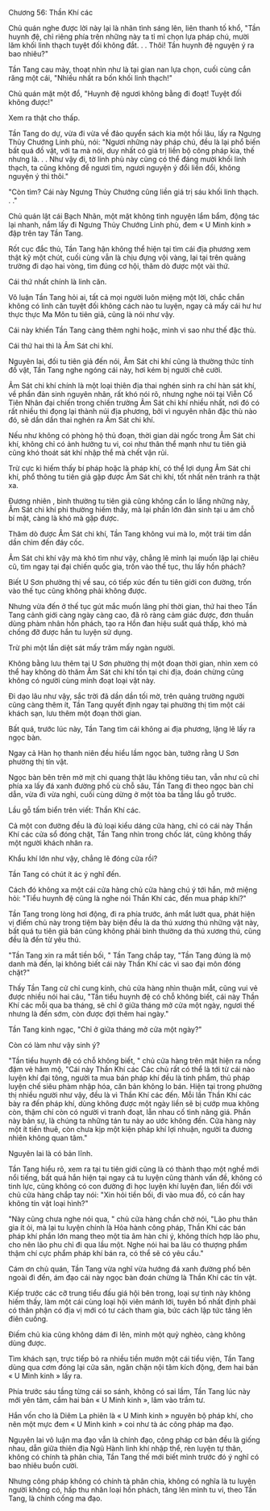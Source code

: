 




Chương 56: Thần Khí các


Chủ quán nghe được lời này lại là nhãn tình sáng lên, liên thanh tố khổ, "Tần huynh đệ, chỉ riêng phía trên những này ta tỉ mỉ chọn lựa pháp chú, mười lăm khối linh thạch tuyệt đối không đắt. . . Thôi! Tần huynh đệ nguyện ý ra bao nhiêu?"

Tần Tang cau mày, thoạt nhìn như là tại gian nan lựa chọn, cuối cùng cắn răng một cái, "Nhiều nhất ra bốn khối linh thạch!"

Chủ quán mặt một đổ, "Huynh đệ ngươi không bằng đi đoạt! Tuyệt đối không được!"

Xem ra thật cho thấp.

Tần Tang do dự, vừa đi vừa về đảo quyển sách kia một hồi lâu, lấy ra Ngưng Thủy Chướng Linh phù, nói: "Ngươi những này pháp chú, đều là lại phổ biến bất quá đồ vật, với ta mà nói, duy nhất có giá trị liền bộ công pháp kia, thế nhưng là. . . Như vậy đi, tờ linh phù này cũng có thể đáng mười khối linh thạch, ta cũng không để ngươi tìm, ngươi nguyện ý đổi liền đổi, không nguyện ý thì thôi."

"Còn tìm? Cái này Ngưng Thủy Chướng cũng liền giá trị sáu khối linh thạch. . ."

Chủ quán lật cái Bạch Nhãn, một mặt không tình nguyện lẩm bẩm, động tác lại nhanh, nắm lấy đi Ngưng Thủy Chướng Linh phù, đem « U Minh kinh » đập trên tay Tần Tang.

Rốt cục đắc thủ, Tần Tang hận không thể hiện tại tìm cái địa phương xem thật kỹ một chút, cuối cùng vẫn là chịu đựng vội vàng, lại tại trên quảng trường đi dạo hai vòng, tìm đúng cơ hội, thăm dò được một vài thứ.

Cái thứ nhất chính là linh căn.

Vô luận Tần Tang hỏi ai, tất cả mọi người luôn miệng một lời, chắc chắn không có linh căn tuyệt đối không cách nào tu luyện, ngay cả mấy cái hư hư thực thực Ma Môn tu tiên giả, cũng là nói như vậy.

Cái này khiến Tần Tang càng thêm nghi hoặc, mình vì sao như thế đặc thù.

Cái thứ hai thì là Âm Sát chi khí.

Nguyên lai, đối tu tiên giả đến nói, Âm Sát chi khí cũng là thường thức tính đồ vật, Tần Tang nghe ngóng cái này, hơi kém bị người chê cười.

Âm Sát chi khí chính là một loại thiên địa thai nghén sinh ra chí hàn sát khí, về phần đản sinh nguyên nhân, rất khó nói rõ, nhưng nghe nói tại Viễn Cổ Tiên Nhân đại chiến trong chiến trường Âm Sát chi khí nhiều nhất, nơi đó có rất nhiều thi đọng lại thành núi địa phương, bởi vì nguyên nhân đặc thù nào đó, sẽ dần dần thai nghén ra Âm Sát chi khí.

Nếu như không có phòng hộ thủ đoạn, thời gian dài ngốc trong Âm Sát chi khí, không chỉ có ảnh hưởng tu vi, coi như thân thể mạnh như tu tiên giả cũng khó thoát sát khí nhập thể mà chết vận rủi.

Trừ cực kì hiếm thấy bí pháp hoặc là pháp khí, có thể lợi dụng Âm Sát chi khí, phổ thông tu tiên giả gặp được Âm Sát chi khí, tốt nhất nên tránh ra thật xa.

Đương nhiên , bình thường tu tiên giả cũng không cần lo lắng những này, Âm Sát chi khí phi thường hiếm thấy, mà lại phần lớn đản sinh tại u ám chỗ bí mật, càng là khó mà gặp được.

Thăm dò được Âm Sát chi khí, Tần Tang không vui mà lo, một trái tim dần dần chìm đến đáy cốc.

Âm Sát chi khí vậy mà khó tìm như vậy, chẳng lẽ mình lại muốn lập lại chiêu cũ, tìm ngay tại đại chiến quốc gia, trốn vào thế tục, thu lấy hồn phách?

Biết U Sơn phường thị về sau, có tiếp xúc đến tu tiên giới con đường, trốn vào thế tục cũng không phải không được.

Nhưng vừa đến ở thế tục gút mắc muốn lãng phí thời gian, thứ hai theo Tần Tang cảnh giới càng ngày càng cao, đã rõ ràng cảm giác được, đơn thuần dùng phàm nhân hồn phách, tạo ra Hồn đan hiệu suất quá thấp, khó mà chống đỡ được hắn tu luyện sử dụng.

Trừ phi một lần diệt sát mấy trăm mấy ngàn người.

Không bằng lưu thêm tại U Sơn phường thị một đoạn thời gian, nhìn xem có thể hay không dò thăm Âm Sát chi khí tồn tại chi địa, đoán chừng cũng không có người cùng mình đoạt loại vật này.

Đi dạo lâu như vậy, sắc trời đã dần dần tối mờ, trên quảng trường người cũng càng thêm ít, Tần Tang quyết định ngay tại phường thị tìm một cái khách sạn, lưu thêm một đoạn thời gian.

Bất quá, trước lúc này, Tần Tang tìm cái không ai địa phương, lặng lẽ lấy ra ngọc bàn.

Ngay cả Hàn họ thanh niên đều hiểu lầm ngọc bàn, tưởng rằng U Sơn phường thị tín vật.

Ngọc bàn bên trên mờ mịt chi quang thật lâu không tiêu tan, vẫn như cũ chỉ phía xa lấy đá xanh đường phố cù chỗ sâu, Tần Tang đi theo ngọc bàn chỉ dẫn, vừa đi vừa nghỉ, cuối cùng dừng ở một tòa ba tầng lầu gỗ trước.

Lầu gỗ tấm biển trên viết: Thần Khí các.

Cả một con đường đều là đủ loại kiểu dáng cửa hàng, chỉ có cái này Thần Khí các cửa sổ đóng chặt, Tần Tang nhìn trong chốc lát, cũng không thấy một người khách nhân ra.

Khẩu khí lớn như vậy, chẳng lẽ đóng cửa rồi?

Tần Tang có chút ít ác ý nghĩ đến.

Cách đó không xa một cái cửa hàng chủ cửa hàng chú ý tới hắn, mở miệng hỏi: "Tiểu huynh đệ cũng là nghe nói Thần Khí các, đến mua pháp khí?"

Tần Tang trong lòng hơi động, đi ra phía trước, ánh mắt lướt qua, phát hiện vị điếm chủ này trong tiệm bày biện đều là da thú xương thú những vật này, bất quá tu tiên giả bán cũng không phải bình thường da thú xương thú, cũng đều là đến từ yêu thú.

"Tần Tang xin ra mắt tiền bối, " Tần Tang chắp tay, "Tần Tang đúng là mộ danh mà đến, lại không biết cái này Thần Khí các vì sao đại môn đóng chặt?"

Thấy Tần Tang cử chỉ cung kính, chủ cửa hàng nhìn thuận mắt, cũng vui vẻ được nhiều nói hai câu, "Tần tiểu huynh đệ có chỗ không biết, cái này Thần Khí các mỗi qua ba tháng, sẽ chỉ ở giữa tháng mở cửa một ngày, ngươi thế nhưng là đến sớm, còn được đợi thêm hai ngày."

Tần Tang kinh ngạc, "Chỉ ở giữa tháng mở cửa một ngày?"

Còn có làm như vậy sinh ý?

"Tần tiểu huynh đệ có chỗ không biết, " chủ cửa hàng trên mặt hiện ra nồng đậm vẻ hâm mộ, "Cái này Thần Khí các Các chủ rất có thể là tới từ cái nào luyện khí đại tông, người ta mua bán pháp khí đều là tinh phẩm, thủ pháp luyện chế siêu phàm nhập hóa, căn bản không lo bán. Hiện tại trong phường thị nhiều người như vậy, đều là vì Thần Khí các đến. Mỗi lần Thần Khí các bày ra đến pháp khí, dùng không được một ngày liền sẽ bị cướp mua không còn, thậm chí còn có người vì tranh đoạt, lẫn nhau cố tình nâng giá. Phần này bản sự, là chúng ta những tán tu này ao ước không đến. Cửa hàng này một ít tiền thuê, còn chưa kịp một kiện pháp khí lợi nhuận, người ta đương nhiên không quan tâm."

Nguyên lai là có bản lĩnh.

Tần Tang hiểu rõ, xem ra tại tu tiên giới cũng là có thành thạo một nghề mới nổi tiếng, bất quá hắn hiện tại ngay cả tu luyện cũng thành vấn đề, không có tinh lực, cũng không có con đường đi học luyện khí luyện đan, liền đối với chủ cửa hàng chắp tay nói: "Xin hỏi tiền bối, đi vào mua đồ, có cần hay không tín vật loại hình?"

"Này cũng chưa nghe nói qua, " chủ cửa hàng chần chờ nói, "Lão phu thân gia ít ỏi, mà lại tu luyện chính là Hỏa hành công pháp, Thần Khí các bán pháp khí phần lớn mang theo một tia âm hàn chi ý, không thích hợp lão phu, cho nên lão phu chỉ đi qua lầu một. Nghe nói hai ba lâu có thượng phẩm thậm chí cực phẩm pháp khí bán ra, có thể sẽ có yêu cầu."

Cám ơn chủ quán, Tần Tang vừa nghĩ vừa hướng đá xanh đường phố bên ngoài đi đến, ám đạo cái này ngọc bàn đoán chừng là Thần Khí các tín vật.

Kiếp trước các cỡ trung tiểu đấu giá hội bên trong, loại sự tình này không hiếm thấy, làm một cái cùng loại hội viên mánh lới, tuyên bố nhất định phải có thân phận có địa vị mới có tư cách tham gia, bức cách lập tức tăng lên điên cuồng.

Điếm chủ kia cũng không dám đi lên, mình một quỷ nghèo, càng không dùng được.

Tìm khách sạn, trực tiếp bỏ ra nhiều tiền mướn một cái tiểu viện, Tần Tang dùng qua cơm đóng lại cửa sân, ngăn chặn nội tâm kích động, đem hai bản « U Minh kinh » lấy ra.

Phía trước sáu tầng từng cái so sánh, không có sai lầm, Tần Tang lúc này mới yên tâm, cầm hai bản « U Minh kinh », lâm vào trầm tư.

Hắn vốn cho là Diêm La phiên là « U Minh kinh » nguyên bộ pháp khí, cho nên một mực đem « U Minh kinh » coi như tà ác công pháp ma đạo.

Nguyên lai vô luận ma đạo vẫn là chính đạo, công pháp cơ bản đều là giống nhau, dẫn giữa thiên địa Ngũ Hành linh khí nhập thể, rèn luyện tự thân, không có chính tà phân chia, Tần Tang thế mới biết mình trước đó ý nghĩ có bao nhiêu buồn cười.

Nhưng công pháp không có chính tà phân chia, không có nghĩa là tu luyện người không có, hấp thu nhân loại hồn phách, tăng lên mình tu vi, theo Tần Tang, là chính cống ma đạo.




